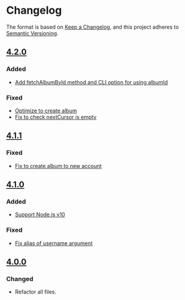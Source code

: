 # Changelog

The format is based on [Keep a Changelog](https://keepachangelog.com/en/1.0.0/),
and this project adheres to [Semantic Versioning](https://semver.org/spec/v2.0.0.html).

## [4.2.0]

### Added

- [Add fetchAlbumById method and CLI option for using albumId](https://github.com/3846masa/upload-gphotos/pull/463)

### Fixed

- [Optimize to create album](https://github.com/3846masa/upload-gphotos/pull/462)
- [Fix to check nextCursor is empty](https://github.com/3846masa/upload-gphotos/pull/461)

## [4.1.1]

### Fixed

- [Fix to create album to new account](https://github.com/3846masa/upload-gphotos/pull/453)

## [4.1.0]

### Added

- [Support Node.js v10](https://github.com/3846masa/upload-gphotos/pull/450)

### Fixed

- [Fix alias of username argument](https://github.com/3846masa/upload-gphotos/pull/451)

## [4.0.0]

### Changed

- Refactor all files.

[4.2.0]: https://github.com/3846masa/upload-gphotos/releases/tag/v4.2.0
[4.1.1]: https://github.com/3846masa/upload-gphotos/releases/tag/v4.1.1
[4.1.0]: https://github.com/3846masa/upload-gphotos/releases/tag/v4.1.0
[4.0.0]: https://github.com/3846masa/upload-gphotos/releases/tag/v4.0.0

